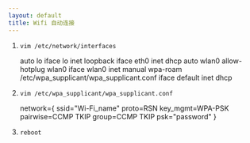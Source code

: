 ```yaml
---
layout: default
title: Wifi 自动连接
---
```


1. `vim /etc/network/interfaces`

    auto lo
    iface lo inet loopback
    iface eth0 inet dhcp
    auto wlan0
    allow-hotplug wlan0
    iface wlan0 inet manual
    wpa-roam /etc/wpa_supplicant/wpa_supplicant.conf
    iface default inet dhcp

    
2. `vim /etc/wpa_supplicant/wpa_supplicant.conf`

    network={
    ssid="Wi-Fi_name"
    proto=RSN
    key_mgmt=WPA-PSK
    pairwise=CCMP TKIP
    group=CCMP TKIP
    psk="password"
    }

3. `reboot`

